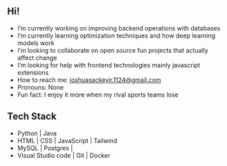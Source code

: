 ## Hi!


- I’m currently working on improving backend operations with databases
- I’m currently learning optimization techniques and how deep learning models work
- I’m looking to collaborate on open source fun projects that actually affect change
- I’m looking for help with frontend technologies mainly javascript extensions 
- How to reach me: joshuasackeyjr.1124@gmail.com
- Pronouns: None
- Fun fact: I enjoy it more when my rival sports teams lose 


<h2>Tech Stack</h2>

- Python | Java  
- HTML | CSS | JavaScript | Tailwind
- MySQL | Postgres | 
- Visual Studio code | Git | Docker

<!--
[![Joey's GitHub stats](https://github-readme-stats.vercel.app/api?username=joey727)](https://github.com/joey727/github-readme-stats)
-->

